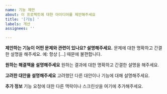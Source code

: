 ```yaml
---
name: 기능 제안
about: 이 프로젝트에 대한 아이디어를 제안해주세요
title: '[기능] '
labels: 개선
assignees: ''

---
```


**제안하는 기능이 어떤 문제와 관련이 있나요? 설명해주세요.**
문제에 대한 명확하고 간결한 설명을 해주세요. 예: 항상 [...] 때문에 불편합니다.

**원하는 해결책을 설명해주세요**
원하는 결과에 대한 명확하고 간결한 설명을 해주세요.

**고려한 대안을 설명해주세요**
고려했던 다른 대안이나 기능에 대해 설명해주세요.

**추가 정보**
기능 요청에 대한 다른 맥락이나 스크린샷을 여기에 추가해주세요.
